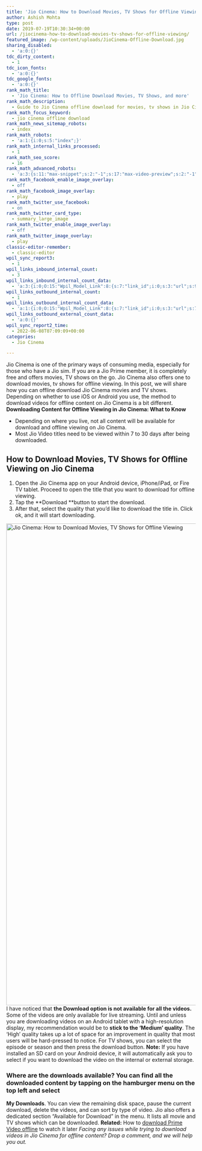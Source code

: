 ```yaml
---
title: 'Jio Cinema: How to Download Movies, TV Shows for Offline Viewing'
author: Ashish Mohta
type: post
date: 2019-07-19T10:30:34+00:00
url: /jiocinema-how-to-download-movies-tv-shows-for-offline-viewing/
featured_image: /wp-content/uploads/JioCinema-Offline-Download.jpg
sharing_disabled:
  - 'a:0:{}'
tdc_dirty_content:
  - 1
tdc_icon_fonts:
  - 'a:0:{}'
tdc_google_fonts:
  - 'a:0:{}'
rank_math_title:
  - 'Jio Cinema: How to Offline Download Movies, TV Shows, and more'
rank_math_description:
  - Guide to Jio Cinema offline download for movies, tv shows in Jio Cinema. You can download in high, medium and low quality. They are removed after few days.
rank_math_focus_keyword:
  - jio cinema offline download
rank_math_news_sitemap_robots:
  - index
rank_math_robots:
  - 'a:1:{i:0;s:5:"index";}'
rank_math_internal_links_processed:
  - 1
rank_math_seo_score:
  - 16
rank_math_advanced_robots:
  - 'a:3:{s:11:"max-snippet";s:2:"-1";s:17:"max-video-preview";s:2:"-1";s:17:"max-image-preview";s:5:"large";}'
rank_math_facebook_enable_image_overlay:
  - off
rank_math_facebook_image_overlay:
  - play
rank_math_twitter_use_facebook:
  - on
rank_math_twitter_card_type:
  - summary_large_image
rank_math_twitter_enable_image_overlay:
  - off
rank_math_twitter_image_overlay:
  - play
classic-editor-remember:
  - classic-editor
wpil_sync_report3:
  - 1
wpil_links_inbound_internal_count:
  - 3
wpil_links_inbound_internal_count_data:
  - 'a:3:{i:0;O:15:"Wpil_Model_Link":8:{s:7:"link_id";i:0;s:3:"url";s:91:"https://www.technetguide.com/jiocinema-how-to-download-movies-tv-shows-for-offline-viewing/";s:4:"host";s:16:"technetguide.com";s:8:"internal";b:1;s:4:"post";O:15:"Wpil_Model_Post":9:{s:2:"id";i:577;s:5:"title";N;s:4:"type";s:4:"post";s:6:"status";N;s:7:"content";N;s:5:"links";N;s:4:"slug";N;s:6:"clicks";N;s:8:"position";N;}s:6:"anchor";s:21:"add to download queue";s:15:"added_by_plugin";b:0;s:8:"location";s:7:"content";}i:1;O:15:"Wpil_Model_Link":8:{s:7:"link_id";i:0;s:3:"url";s:91:"https://www.technetguide.com/jiocinema-how-to-download-movies-tv-shows-for-offline-viewing/";s:4:"host";s:16:"technetguide.com";s:8:"internal";b:1;s:4:"post";O:15:"Wpil_Model_Post":9:{s:2:"id";i:581;s:5:"title";N;s:4:"type";s:4:"post";s:6:"status";N;s:7:"content";N;s:5:"links";N;s:4:"slug";N;s:6:"clicks";N;s:8:"position";N;}s:6:"anchor";s:20:"download any of them";s:15:"added_by_plugin";b:0;s:8:"location";s:7:"content";}i:2;O:15:"Wpil_Model_Link":8:{s:7:"link_id";i:0;s:3:"url";s:91:"https://www.technetguide.com/jiocinema-how-to-download-movies-tv-shows-for-offline-viewing/";s:4:"host";s:16:"technetguide.com";s:8:"internal";b:1;s:4:"post";O:15:"Wpil_Model_Post":9:{s:2:"id";i:14838;s:5:"title";N;s:4:"type";s:4:"post";s:6:"status";N;s:7:"content";N;s:5:"links";N;s:4:"slug";N;s:6:"clicks";N;s:8:"position";N;}s:6:"anchor";s:32:"download and watch later option.";s:15:"added_by_plugin";b:0;s:8:"location";s:7:"content";}}'
wpil_links_outbound_internal_count:
  - 1
wpil_links_outbound_internal_count_data:
  - 'a:1:{i:0;O:15:"Wpil_Model_Link":8:{s:7:"link_id";i:0;s:3:"url";s:79:"https://www.technetguide.com/prime-video-download-movies-shows-offline-viewing/";s:4:"host";s:16:"technetguide.com";s:8:"internal";b:1;s:4:"post";O:15:"Wpil_Model_Post":9:{s:2:"id";i:399;s:5:"title";N;s:4:"type";s:4:"post";s:6:"status";N;s:7:"content";N;s:5:"links";N;s:4:"slug";N;s:6:"clicks";N;s:8:"position";N;}s:6:"anchor";s:28:"download Prime Video offline";s:15:"added_by_plugin";b:0;s:8:"location";s:7:"content";}}'
wpil_links_outbound_external_count_data:
  - 'a:0:{}'
wpil_sync_report2_time:
  - 2022-06-08T07:09:09+00:00
categories:
  - Jio Cinema

---
```

Jio Cinema is one of the primary ways of consuming media, especially for those who have a Jio sim. If you are a Jio Prime member, it is completely free and offers movies, TV shows on the go. Jio Cinema also offers one to download movies, tv shows for offline viewing. In this post, we will share how you can offline download Jio Cinema movies and TV shows. Depending on whether to use iOS or Android you use, the method to download videos for offline content on Jio Cinema is a bit different. **Downloading Content for Offline Viewing in Jio Cinema: What to Know** 

  * Depending on where you live, not all content will be available for download and offline viewing on Jio Cinema.
  * Most Jio Video titles need to be viewed within 7 to 30 days after being downloaded.

## **How to Download Movies, TV Shows for Offline Viewing on Jio Cinema**

  1. Open the Jio Cinema app on your Android device, iPhone/iPad, or Fire TV tablet. Proceed to open the title that you want to download for offline viewing.
  2. Tap the **Download **button to start the download.
  3. After that, select the quality that you&#8217;d like to download the title in. Click ok, and it will start downloading.

<img decoding="async" loading="lazy" class="aligncenter wp-image-568 size-full" title="Jio Cinema: How to Download Movies, TV Shows for Offline Viewing" src="https://www.technetguide.com/wp-content/uploads/JioCinema-Offline-Download.jpg" alt="Jio Cinema: How to Download Movies, TV Shows for Offline Viewing" width="1920" height="1280" srcset="https://www.technetguide.com/wp-content/uploads/JioCinema-Offline-Download.jpg 1920w, https://www.technetguide.com/wp-content/uploads/JioCinema-Offline-Download-300x200.jpg 300w, https://www.technetguide.com/wp-content/uploads/JioCinema-Offline-Download-768x512.jpg 768w, https://www.technetguide.com/wp-content/uploads/JioCinema-Offline-Download-600x400.jpg 600w, https://www.technetguide.com/wp-content/uploads/JioCinema-Offline-Download-696x464.jpg 696w, https://www.technetguide.com/wp-content/uploads/JioCinema-Offline-Download-1068x712.jpg 1068w, https://www.technetguide.com/wp-content/uploads/JioCinema-Offline-Download-630x420.jpg 630w" sizes="(max-width: 1920px) 100vw, 1920px" /> I have noticed that **the Download option is not available for all the videos.** Some of the videos are only available for live streaming. Until and unless you are downloading videos on an Android tablet with a high-resolution display, my recommendation would be to **stick to the &#8216;Medium&#8217; quality**. The &#8216;High&#8217; quality takes up a lot of space for an improvement in quality that most users will be hard-pressed to notice. For TV shows, you can select the episode or season and then press the download button. **Note:** If you have installed an SD card on your Android device, it will automatically ask you to select if you want to download the video on the internal or external storage. 

### Where are the downloads available? You can find all the downloaded content by tapping on the hamburger menu on the top left and select 

**My Downloads**. You can view the remaining disk space, pause the current download, delete the videos, and can sort by type of video. Jio also offers a dedicated section &#8220;Available for Download&#8221; in the menu. It lists all movie and TV shows which can be downloaded. **Related:** How to [download Prime Video offline][1] to watch it later _Facing any issues while trying to download videos in Jio Cinema for offline content? Drop a comment, and we will help you out._

 [1]: https://www.technetguide.com/prime-video-download-movies-shows-offline-viewing/
